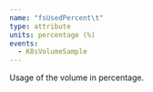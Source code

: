 ```yaml
---
name: "fsUsedPercent\t"
type: attribute
units: percentage (%)
events:
  - K8sVolumeSample
---
```


Usage of the volume in percentage.